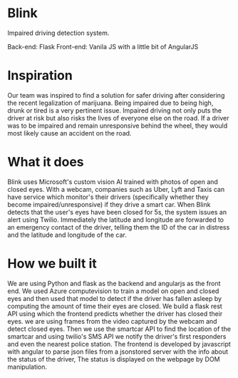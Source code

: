 # Blink
Impaired driving detection system. 

Back-end: Flask
Front-end: Vanila JS with a little bit of AngularJS

# Inspiration
Our team was inspired to find a solution for safer driving after considering the recent legalization of marijuana. Being impaired due to being high, drunk or tired is a very pertinent issue. Impaired driving not only puts the driver at risk but also risks the lives of everyone else on the road. If a driver was to be impaired and remain unresponsive behind the wheel, they would most likely cause an accident on the road.
# What it does
Blink uses Microsoft's custom vision AI trained with photos of open and closed eyes. With a webcam, companies such as Uber, Lyft and Taxis can have service which monitor's their drivers (specifically whether they become impaired/unresponsive) if they drive a smart car. When Blink detects that the user's eyes have been closed for 5s, the system issues an alert using Twilio. Immediately the latitude and longitude are forwarded to an emergency contact of the driver, telling them the ID of the car in distress and the latitude and longitude of the car.
# How we built it
We are using Python and flask as the backend and angularjs as the front end. We used Azure computevision to train a model on open and closed eyes and then used that model to detect if the driver has fallen asleep by computing the amount of time their eyes are closed. We build a flask rest API using which the frontend predicts whether the driver has closed their eyes. we are using frames from the video captured by the webcam and detect closed eyes. Then we use the smartcar API to find the location of the smartcar and using twilio's SMS API we notify the driver's first responders and even the nearest police station. The frontend is developed by javascript with angular to parse json files from a jsonstored server with the info about the status of the driver, The status is displayed on the webpage by DOM manipulation.

